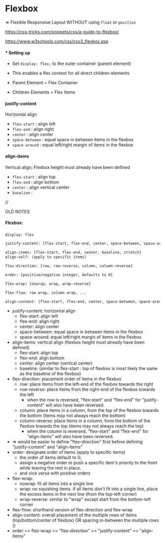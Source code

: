 # Flexbox

=> Flexible Responsive Layout WITHOUT using `float` or `position`

<https://css-tricks.com/snippets/css/a-guide-to-flexbox/>

<https://www.w3schools.com/css/css3_flexbox.asp>



#### * Setting up

- Set `display: flex;` to the outer container (parent element)
- This enables a flex context for all direct children elements

- Parent Element = Flex Container
- Children Elements = Flex Items



#### justify-content

Horizontal align

- `flex-start` : align left
- `flex-end` : align right
- `center` : align center
- `space-between` : equal space in between items in the flexbox
- `space-around` : equal left/right margin of items in the flexbox



#### align-items

Vertical align; Flexbox height must already have been defined

- `flex-start` : align top
- `flex-end` : align bottom
- `center` : align vertical center
- `baseline` : 











//





OLD NOTES



##### Flexbox:

```html
display: flex

justify-content: [flex-start, flex-end, center, space-between, space-around]

align-items: [flex-start, flex-end, center, baseline, stretch]
align-self: (apply to specific items)

flex-direction: [row, row-reverse, column, column-reverse]

order: [positive/negative integer, defaults to 0]

flex-wrap: [nowrap, wrap, wrap-reverse]

flex-flow: row wrap, column wrap, ...

align-content: [flex-start, flex-end, center, space-between, space-around, stretch]
```

- justify-content: horizontal align
  - flex-start: align left
  - flex-end: align right
  - center: align center
  - space-between: equal space in between items in the flexbox
  - space-around: equal left/right margin of items in the flexbox
- align-items: vertical align (flexbox height must already have been defined)
  - flex-start: align top
  - flex-end: align bottom
  - center: align center (vertical center)
  - baseline: (similar to flex-start : top of flexbox is most likely the same as the baseline of the flexbox)
- flex-direction: placement order of items in the flexbox
  - row: place items from the left-end of the flexbox towards the right
  - row-reverse: place items from the right-end of the flexbox towards the left
    - when the row is reversed, "flex-start" and "flex-end" for "justify-content" will also have been reversed.
  - column: place items in a column, from the top of the flexbox towards the bottom (items may not always reach the bottom)
  - column-reverse: place items in a column, from the bottom of the flexbox towards the top (items may not always reach the top)
    - when the column is reversed, "flex-start" and "flex-end" for "align-items" will also have been reversed.
- => would be easier to define "flex-direction" first before defining "justify-content" and "align-items"
- order: designate order of items (apply to specific items)
  - the order of items default to 0; 
  - assign a negative order to push a specific item's priority to the front while leaving the rest in place.
  - and vice versa with positive orders
- flex-wrap: 
  - nowrap: fit all items into a single line
  - wrap: no squishing items. if all items don't fit into a single line, place the excess items in the next line (from the top-left corner)
  - wrap-reverse: similar to "wrap" except start from the bottom-left corner
- flex-flow: shorthand version of flex-direction and flex-wrap
- align-content: overall placement of the multiple rows of items (top/bottom/center of flexbox) OR spacing in-between the multiple rows ()
- order >> flex-wrap >> "flex-direction" >> "justify-content" >> "align-items"

